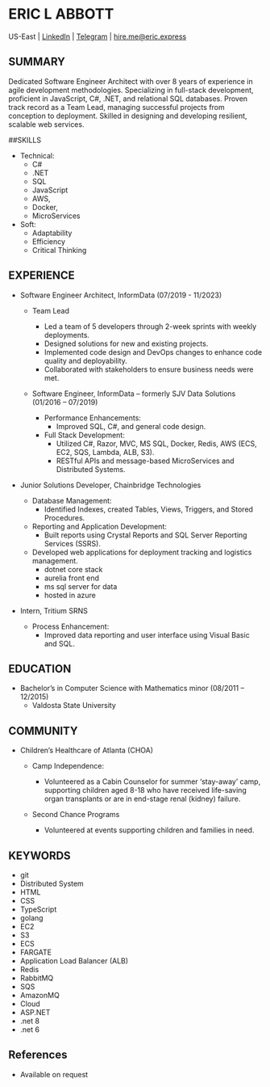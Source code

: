 # ERIC L ABBOTT

US-East | [LinkedIn](https://www.linkedin.com/in/ericlabbott/) | [Telegram](https://t.me/elabbott) | <hire.me@eric.express>

## SUMMARY

Dedicated Software Engineer Architect with over 8 years of experience in agile development methodologies. Specializing in full-stack development, proficient in JavaScript, C#, .NET, and relational SQL databases. Proven track record as a Team Lead, managing successful projects from conception to deployment. Skilled in designing and developing resilient, scalable web services.

##SKILLS

- Technical:
  - C#
  - .NET
  - SQL
  - JavaScript
  - AWS,
  - Docker,
  - MicroServices
- Soft:
  - Adaptability
  - Efficiency
  - Critical Thinking

## EXPERIENCE

- Software Engineer Architect, InformData (07/2019 - 11/2023)
  - Team Lead
    - Led a team of 5 developers through 2-week sprints with weekly deployments.
    - Designed solutions for new and existing projects.
    - Implemented code design and DevOps changes to enhance code quality and deployability.
    - Collaborated with stakeholders to ensure business needs were met.

  - Software Engineer, InformData – formerly SJV Data Solutions (01/2016 – 07/2019)
    - Performance Enhancements:
      - Improved SQL, C#, and general code design.
    - Full Stack Development:
      - Utilized C#, Razor, MVC, MS SQL, Docker, Redis, AWS (ECS, EC2, SQS, Lambda, ALB, S3).
      - RESTful APIs and message-based MicroServices and Distributed Systems.

- Junior Solutions Developer, Chainbridge Technologies
  - Database Management:
    - Identified Indexes, created Tables, Views, Triggers, and Stored Procedures.
  - Reporting and Application Development:
    - Built reports using Crystal Reports and SQL Server Reporting Services (SSRS).
  - Developed web applications for deployment tracking and logistics management.
    - dotnet core stack
    - aurelia front end
    - ms sql server for data
    - hosted in azure

- Intern, Tritium SRNS
  - Process Enhancement:
    - Improved data reporting and user interface using Visual Basic and SQL.

## EDUCATION

- Bachelor’s in Computer Science with Mathematics minor (08/2011 – 12/2015)
  - Valdosta State University

## COMMUNITY

- Children’s Healthcare of Atlanta (CHOA)
  - Camp Independence:
    - Volunteered as a Cabin Counselor for summer ‘stay-away’ camp, supporting children aged 8-18 who have received life-saving organ transplants or are in end-stage renal (kidney) failure.

  - Second Chance Programs
    - Volunteered at events supporting children and families in need.
    
    
## KEYWORDS

- git
- Distributed System
- HTML
- CSS
- TypeScript
- golang
- EC2
- S3
- ECS
- FARGATE
- Application Load Balancer (ALB)
- Redis
- RabbitMQ
- SQS
- AmazonMQ
- Cloud
- ASP.NET
- .net 8
- .net 6


## References

- Available on request

